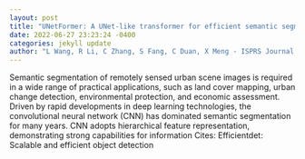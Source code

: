 ```yaml
--- 
layout: post 
title: "UNetFormer: A UNet-like transformer for efficient semantic segmentation of remote sensing urban scene imagery" 
date: 2022-06-27 23:23:24 -0400 
categories: jekyll update 
author: "L Wang, R Li, C Zhang, S Fang, C Duan, X Meng - ISPRS Journal of , 2022" 
--- 
```

Semantic segmentation of remotely sensed urban scene images is required in a wide range of practical applications, such as land cover mapping, urban change detection, environmental protection, and economic assessment. Driven by rapid developments in deep learning technologies, the convolutional neural network (CNN) has dominated semantic segmentation for many years. CNN adopts hierarchical feature representation, demonstrating strong capabilities for information Cites: Efficientdet: Scalable and efficient object detection